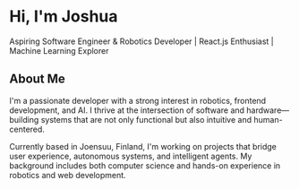 # Hi, I'm Joshua 
Aspiring Software Engineer & Robotics Developer | React.js Enthusiast | Machine Learning Explorer

## About Me
I'm a passionate developer with a strong interest in robotics, frontend development, and AI. I thrive at the intersection of software and hardware—building systems that are not only functional but also intuitive and human-centered.

Currently based in Joensuu, Finland, I'm working on projects that bridge user experience, autonomous systems, and intelligent agents. My background includes both computer science and hands-on experience in robotics and web development.
